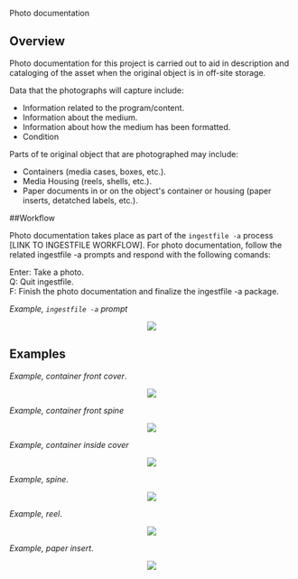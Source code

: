 Photo documentation  

## Overview

Photo documentation for this project is carried out to aid in description and cataloging of the asset when the original object is in off-site storage.

Data that the photographs will capture include:  


* Information related to the program/content.  
* Information about the medium.  
* Information about how the medium has been formatted.  
* Condition

Parts of te original object that are photographed may include:   
   
* Containers (media cases, boxes, etc.).  
* Media Housing (reels, shells, etc.).  
* Paper documents in or on the object's container or housing (paper inserts, detatched labels, etc.).  


##Workflow 

Photo documentation takes place as part of the `ingestfile -a` process [LINK TO INGESTFILE WORKFLOW].  For photo documentation, follow the related ingestfile -a prompts and respond with the following comands:

Enter: Take a photo.  
Q: Quit ingestfile.  
F: Finish the photo documentation and finalize the ingestfile -a package.  

*Example, `ingestfile -a` prompt*
<p align="center"><img src=".jpg" /></p> 
  
## Examples

*Example, container front cover*. 
<p align="center"><img src=".jpg" /></p>

*Example, container front spine*
<p align="center"><img src=".jpg" /></p>

*Example, container inside cover*
<p align="center"><img src=".jpg" /></p>

*Example, spine*.  
<p align="center"><img src=".jpg" /></p>   
   
*Example, reel*.   
<p align="center"><img src=".jpg" /></p>

*Example, paper insert*. 
<p align="center"><img src=".jpg" /></p>